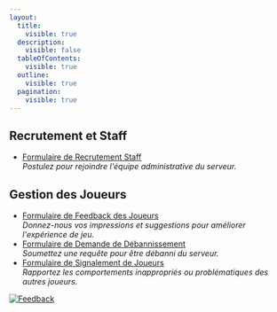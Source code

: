 ```yaml
---
layout:
  title:
    visible: true
  description:
    visible: false
  tableOfContents:
    visible: true
  outline:
    visible: true
  pagination:
    visible: true
---
```


## Recrutement et Staff
- [Formulaire de Recrutement Staff](https://docs.google.com/forms/d/1Yd1emyeISmS0ucsfzdpQ7uzSm_K__6QEEnO4R-ayAhk/edit)  
  _Postulez pour rejoindre l'équipe administrative du serveur._

## Gestion des Joueurs
- [Formulaire de Feedback des Joueurs](https://docs.google.com/forms/d/1fSmctn0e3djECL-eN8xxf0G9PFPGoj8VL931Oip6jC4/edit)  
  _Donnez-nous vos impressions et suggestions pour améliorer l'expérience de jeu._
- [Formulaire de Demande de Débannissement](https://docs.google.com/forms/d/1BoiW7NzOSmaXyZZM57pmVLjgi6PtOYneozCobZi9_WU/edit)  
  _Soumettez une requête pour être débanni du serveur._
- [Formulaire de Signalement de Joueurs](https://docs.google.com/forms/d/1C4PRHNQ97lb6Ar1kOJy0ufTBUWVDJuS01N0R9zEqLWk/edit)  
  _Rapportez les comportements inappropriés ou problématiques des autres joueurs._

  
[![Feedback](https://img.shields.io/static/v1?label=Feedback&message=Joueurs&color=informational)](https://docs.google.com/forms/d/1fSmctn0e3djECL-eN8xxf0G9PFPGoj8VL931Oip6jC4/edit)
